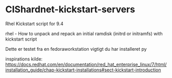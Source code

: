 # CIShardnet-kickstart-servers
Rhel Kickstart script for 9.4

rhel - How to unpack and repack an initial ramdisk (initrd or initramfs) with kickstart script

Dette er testet fra en fedoraworkstation
vigtigt du har installeret py

inspirations kilde: <https://docs.redhat.com/en/documentation/red_hat_enterprise_linux/7/html/installation_guide/chap-kickstart-installations#sect-kickstart-introduction>


